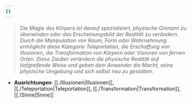 ```yaml
---
{}
---
```

>*Die Magie des Körpers ist darauf spezialisiert, physische Grenzen zu überwinden oder das Erscheinungsbild der Realität zu verändern. Durch die Manipulation von Raum, Form oder Wahrnehmung ermöglicht diese Kategorie Teleportation, die Erschaffung von Illusionen, die Transformation von Körpern oder Visionen von fernen Orten. Diese Zauber verändern die physische Realität auf tiefgreifende Weise und geben dem Anwender die Macht, seine physische Umgebung und sich selbst neu zu gestalten.*  
  
- **Ausrichtungen**: [[./Illusionen|Illusionen]], [[./Teleportation|Teleportation]], [[./Transformation|Transformation]], [[./Sinne|Sinne]]